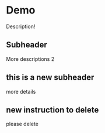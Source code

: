 # Demo

Description!

## Subheader

More descriptions 2 

## this is a new subheader

more details

## new instruction to delete

please delete
